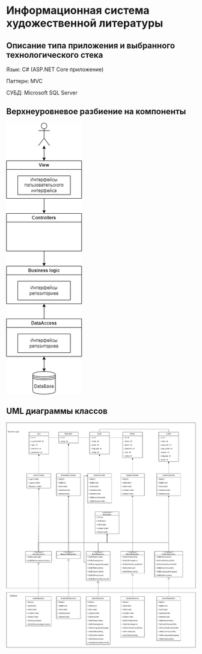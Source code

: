 # Информационная система художественной литературы

## Описание типа приложения и выбранного технологического стека

Язык: C# (ASP.NET Core приложение)

Паттерн: MVC

СУБД: Microsoft SQL Server


## Верхнеуровневое разбиение на компоненты

![Components](./img/components.png "Components")

## UML диаграммы классов

![UML](./img/uml.png "UML")